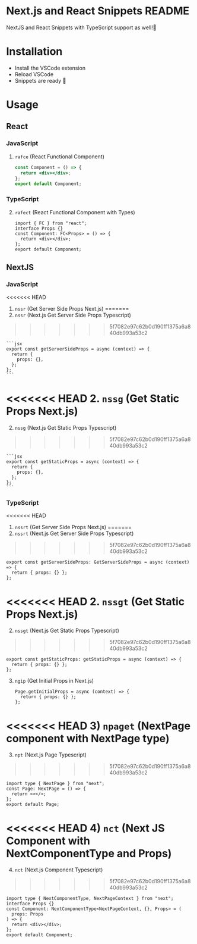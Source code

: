 # Next.js and React Snippets README

NextJS and React Snippets with TypeScript support as well!🚀

# Installation

- Install the VSCode extension
- Reload VSCode
- Snippets are ready 🎉

# Usage

## React

### JavaScript

1.  `rafce` (React Functional Component)

    ```jsx
    const Component = () => {
      return <div></div>;
    };
    export default Component;
    ```

### TypeScript

2. `rafect` (React Functional Component with Types)

   ```tsx
   import { FC } from "react";
   interface Props {}
   const Component: FC<Props> = () => {
     return <div></div>;
   };
   export default Component;
   ```

## NextJS

### JavaScript

<<<<<<< HEAD
1.  `nssr` (Get Server Side Props Next.js)
=======
1.  `nssr` (Next.js Get Server Side Props Typescript)
>>>>>>> 5f7082e97c62b0d190ff1375a6a840db993a53c2

    ```jsx
    export const getServerSideProps = async (context) => {
      return {
        props: {},
      };
    };
    ```

<<<<<<< HEAD
2.  `nssg` (Get Static Props Next.js)
=======
2.  `nssg` (Next.js Get Static Props Typescript)
>>>>>>> 5f7082e97c62b0d190ff1375a6a840db993a53c2

    ```jsx
    export const getStaticProps = async (context) => {
      return {
        props: {},
      };
    };
    ```

### TypeScript

<<<<<<< HEAD
1. `nssrt` (Get Server Side Props Next.js)
=======
1. `nssrt` (Next.js Get Server Side Props Typescript)
>>>>>>> 5f7082e97c62b0d190ff1375a6a840db993a53c2

   ```tsx
   export const getServerSideProps: GetServerSideProps = async (context) => {
     return { props: {} };
   };
   ```

<<<<<<< HEAD
2. `nssgt` (Get Static Props Next.js)
=======
2. `nssgt` (Next.js Get Static Props Typescript)
>>>>>>> 5f7082e97c62b0d190ff1375a6a840db993a53c2

   ```tsx
   export const getStaticProps: getStaticProps = async (context) => {
     return { props: {} };
   };
   ```

3. `ngip` (Get Initial Props in Next.js)

   ```tsx
   Page.getInitialProps = async (context) => {
     return { props: {} };
   };
   ```

<<<<<<< HEAD
3) `npaget` (NextPage component with NextPage type)
=======
3) `npt` (Next.js Page Typescript)
>>>>>>> 5f7082e97c62b0d190ff1375a6a840db993a53c2

   ```tsx
   import type { NextPage } from "next";
   const Page: NextPage = () => {
     return <></>;
   };
   export default Page;
   ```

<<<<<<< HEAD
4) `nct` (Next JS Component with NextComponentType and Props)
=======
4) `nct` (Next.js Component Typescript)
>>>>>>> 5f7082e97c62b0d190ff1375a6a840db993a53c2

   ```tsx
   import type { NextComponentType, NextPageContext } from "next";
   interface Props {}
   const Component: NextComponentType<NextPageContext, {}, Props> = (
     props: Props
   ) => {
     return <div></div>;
   };
   export default Component;
   ```
